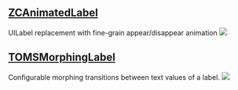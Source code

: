 [ZCAnimatedLabel](https://github.com/overboming/ZCAnimatedLabel)
--
UILabel replacement with fine-grain appear/disappear animation
![](https://camo.githubusercontent.com/96095320002c92104f5f289df902e18f11910bd5/687474703a2f2f7a697070792e6766796361742e636f6d2f4c696d69746564576967676c794765726d616e73686570686572642e676966)

[TOMSMorphingLabel](https://github.com/tomknig/TOMSMorphingLabel)
--
Configurable morphing transitions between text values of a label.
![](https://github.com/tomknig/TOMSMorphingLabel/raw/master/demo.gif)
